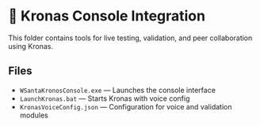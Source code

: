 # 🧠 Kronas Console Integration

This folder contains tools for live testing, validation, and peer collaboration using Kronas.

## Files
- `WSantaKronosConsole.exe` — Launches the console interface
- `LaunchKronas.bat` — Starts Kronas with voice config
- `KronasVoiceConfig.json` — Configuration for voice and validation modules

